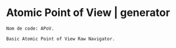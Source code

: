 # Atomic Point of View | generator
```
Nom de code: APoV.

Basic Atomic Point of View Raw Navigator.